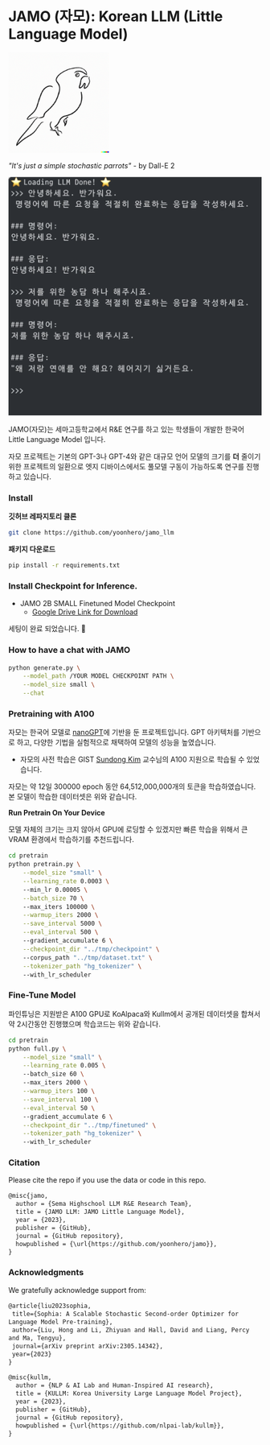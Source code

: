 # JAMO (자모): Korean LLM (Little Language Model) 

<img src="./assets/parrot.png" style="max-width:200px;">

*"It's just a simple stochastic parrots"* - by Dall-E 2

<img src="./assets/chat.png" >

JAMO(자모)는 세마고등학교에서 R&E 연구를 하고 있는 학생들이 개발한 한국어 Little Language Model 입니다.

자모 프로젝트는 기본의 GPT-3나 GPT-4와 같은 대규모 언어 모델의 크기를 **더** 줄이기 위한 프로젝트의 일환으로 엣지 디바이스에서도 풀모델 구동이 가능하도록 연구를 진행하고 있습니다. 


### Install

**깃허브 레파지토리 클론**

```bash
git clone https://github.com/yoonhero/jamo_llm
```

**패키지 다운로드**

```bash
pip install -r requirements.txt
```

### Install Checkpoint for Inference.

- JAMO 2B SMALL Finetuned Model Checkpoint
	- [Google Drive Link for Download](https://drive.google.com/file/d/1wgwGpYZigDEh7Gp_pALlIFmBqHM4RWiB/view?usp=sharing)


세팅이 완료 되었습니다. 🎉


### How to have a chat with JAMO

```bash
python generate.py \
    --model_path /YOUR MODEL CHECKPOINT PATH \
    --model_size small \
    --chat 
```


### Pretraining with A100

자모는 한국어 모델로 [nanoGPT](https://github.com/karpathy/nanoGPT)에 기반을 둔 프로젝트입니다. 
GPT 아키텍처를 기반으로 하고, 다양한 기법을 실험적으로 채택하여 모델의 성능을 높였습니다. 

- 자모의 사전 학습은 GIST [Sundong Kim](https://sundong.kim/) 교수님의 A100 지원으로 학습될 수 있었습니다.

자모는 약 12일 300000 epoch 동안 64,512,000,000개의 토큰을 학습하였습니다. 
본 모델이 학습한 데이터셋은 위와 같습니다. 



**Run Pretrain On Your Device**

모델 자체의 크기는 크지 않아서 GPU에 로딩할 수 있겠지만 빠른 학습을 위해서 큰 VRAM 환경에서 학습하기를 추천드립니다.

```bash
cd pretrain
python pretrain.py \
    --model_size "small" \
	--learning_rate 0.0003 \ 
	--min_lr 0.00005 \
	--batch_size 70 \ 
	--max_iters 100000 \
	--warmup_iters 2000 \
	--save_interval 5000 \
	--eval_interval 500 \ 
	--gradient_accumulate 6 \
	--checkpoint_dir "../tmp/checkpoint" \ 
	--corpus_path "../tmp/dataset.txt" \
	--tokenizer_path "hg_tokenizer" \       
	--with_lr_scheduler 
```


### Fine-Tune Model

파인튜닝은 지원받은 A100 GPU로 KoAlpaca와 Kullm에서 공개된 데이터셋을 합쳐서 약 2시간동안 진행했으며 학습코드는 위와 같습니다. 


```bash
cd pretrain
python full.py \
    --model_size "small" \
	--learning_rate 0.005 \ 
	--batch_size 60 \ 
	--max_iters 2000 \
	--warmup_iters 100 \
	--save_interval 100 \
	--eval_interval 50 \ 
	--gradient_accumulate 6 \
	--checkpoint_dir "../tmp/finetuned" \
	--tokenizer_path "hg_tokenizer" \       
	--with_lr_scheduler 
```

### Citation

Please cite the repo if you use the data or code in this repo.

```
@misc{jamo,
  author = {Sema Highschool LLM R&E Research Team},
  title = {JAMO LLM: JAMO Little Language Model},
  year = {2023},
  publisher = {GitHub},
  journal = {GitHub repository},
  howpublished = {\url{https://github.com/yoonhero/jamo}},
}
```

### Acknowledgments

We gratefully acknowledge support from:

```
@article{liu2023sophia,
 title={Sophia: A Scalable Stochastic Second-order Optimizer for Language Model Pre-training},
 author={Liu, Hong and Li, Zhiyuan and Hall, David and Liang, Percy and Ma, Tengyu},
 journal={arXiv preprint arXiv:2305.14342},
 year={2023}
}
```

```
@misc{kullm,
  author = {NLP & AI Lab and Human-Inspired AI research},
  title = {KULLM: Korea University Large Language Model Project},
  year = {2023},
  publisher = {GitHub},
  journal = {GitHub repository},
  howpublished = {\url{https://github.com/nlpai-lab/kullm}},
}
```
